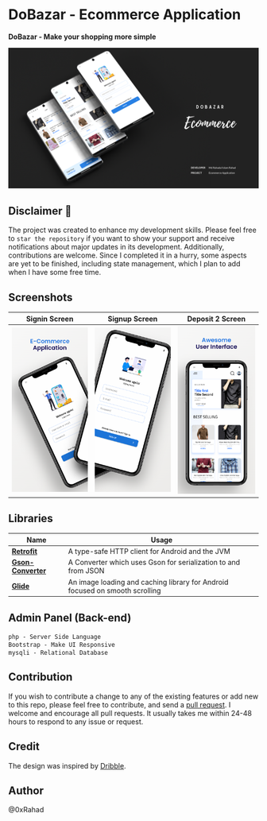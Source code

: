 <h1 align="left">DoBazar - Ecommerce Application</h1>

**DoBazar - Make your shopping more simple**

![DoBazar-Thumbnail](https://github.com/0xRahad/DoBazar/blob/main/doBazar/assets/s7.png)


## Disclaimer 🚧

The project was created to enhance my development skills. Please feel free to `star the repository` if you want to show your support and receive notifications about major updates in its development. Additionally, contributions are welcome. Since I completed it in a hurry, some aspects are yet to be finished, including state management, which I plan to add when I have some free time. 

## Screenshots

Signin Screen         |  Signup Screen       |   Deposit 2 Screen
:-------------------------:|:-------------------------:|:-------------------------:|
![signin Screen](https://github.com/0xRahad/DoBazar/blob/main/doBazar/assets/s1.png)|![signup Page](https://github.com/0xRahad/DoBazar/blob/main/doBazar/assets/s2.png)|![Home page](https://github.com/0xRahad/DoBazar/blob/main/doBazar/assets/s3.png)|

## Libraries

| Name                                                                   | Usage                                         |
| ---------------------------------------------------------------------- | --------------------------------------------- |
| [**Retrofit**](https://github.com/square/retrofit)                           | A type-safe HTTP client for Android and the JVM      |
| [**Gson-Converter**](https://github.com/square/retrofit/tree/master/retrofit-converters/gson)                        | A Converter which uses Gson for serialization to and from JSON |
| [**Glide**](https://github.com/bumptech/glide)                           | An image loading and caching library for Android focused on smooth scrolling   |


## Admin Panel (Back-end)
```
php - Server Side Language
Bootstrap - Make UI Responsive
mysqli - Relational Database
```

## Contribution
If you wish to contribute a change to any of the existing features or add new to this repo,
please feel free to contribute,
and send a [pull request](https://github.com/0xAdiyat/CoinPulse-UI-Kit/pulls). I welcome and encourage all pull requests. It usually takes me within 24-48 hours to respond to any issue or request.

## Credit
The design was inspired by [Dribble](https://dribbble.com/shots/14303736-Furniture-App-Design).



## Author
@0xRahad
